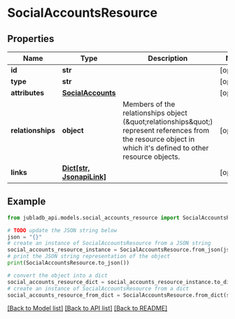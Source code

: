 # SocialAccountsResource


## Properties

Name | Type | Description | Notes
------------ | ------------- | ------------- | -------------
**id** | **str** |  | [optional] 
**type** | **str** |  | [optional] 
**attributes** | [**SocialAccounts**](SocialAccounts.md) |  | [optional] 
**relationships** | **object** | Members of the relationships object (\&quot;relationships\&quot;) represent references from the resource object in which it&#39;s defined to other resource objects. | [optional] 
**links** | [**Dict[str, JsonapiLink]**](JsonapiLink.md) |  | [optional] 

## Example

```python
from jubladb_api.models.social_accounts_resource import SocialAccountsResource

# TODO update the JSON string below
json = "{}"
# create an instance of SocialAccountsResource from a JSON string
social_accounts_resource_instance = SocialAccountsResource.from_json(json)
# print the JSON string representation of the object
print(SocialAccountsResource.to_json())

# convert the object into a dict
social_accounts_resource_dict = social_accounts_resource_instance.to_dict()
# create an instance of SocialAccountsResource from a dict
social_accounts_resource_from_dict = SocialAccountsResource.from_dict(social_accounts_resource_dict)
```
[[Back to Model list]](../README.md#documentation-for-models) [[Back to API list]](../README.md#documentation-for-api-endpoints) [[Back to README]](../README.md)


